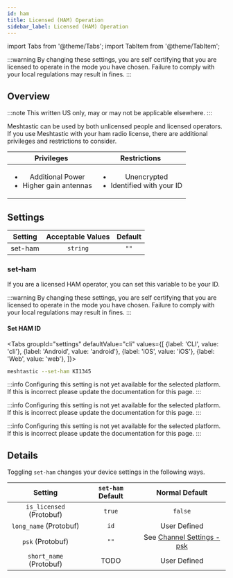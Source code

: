 ```yaml
---
id: ham
title: Licensed (HAM) Operation
sidebar_label: Licensed (HAM) Operation
---
```

import Tabs from '@theme/Tabs';
import TabItem from '@theme/TabItem';

:::warning
By changing these settings, you are self certifying that you are licensed to operate in the mode you have chosen. Failure to comply with your local regulations may result in fines.
:::

## Overview

:::note
This written US only, may or may not be applicable elsewhere.
:::

Meshtastic can be used by both unlicensed people and licensed operators. If you use Meshtastic with your ham radio license, there are additional privileges and restrictions to consider.

| Privileges | Restrictions |
|:----------:|:------------:|
| <ul><li>Additional Power</li><li>Higher gain antennas</li></ul> | <ul><li>Unencrypted</li><li>Identified with your ID</li></ul> |

## Settings

| Setting | Acceptable Values | Default |
| :-----: | :---------------: | :-----: |
| set-ham | `string`| `""`|

### set-ham

If you are a licensed HAM operator, you can set this variable to be your ID.

:::warning
By changing these settings, you are self certifying that you are licensed to operate in the mode you have chosen. Failure to comply with your local regulations may result in fines.
:::

#### Set HAM ID
<Tabs
  groupId="settings"
  defaultValue="cli"
  values={[
    {label: 'CLI', value: 'cli'},
    {label: 'Android', value: 'android'},
    {label: 'iOS', value: 'iOS'},
    {label: 'Web', value: 'web'},
  ]}>
  <TabItem value="cli">

  ```bash title="Set HAM ID"
  meshtastic --set-ham KI1345
  ```

  </TabItem>
  <TabItem value="android">

:::info
Configuring this setting is not yet available for the selected platform. If this is incorrect please update the documentation for this page.
:::

  </TabItem>
  <TabItem value="iOS">

:::info
Configuring this setting is not yet available for the selected platform. If this is incorrect please update the documentation for this page.
:::

  </TabItem>
  <TabItem value="web">

:::info
Configuring this setting is not yet available for the selected platform. If this is incorrect please update the documentation for this page.
:::

  </TabItem>
</Tabs>

## Details

Toggling `set-ham` changes your device settings in the following ways.

| Setting | `set-ham` Default | Normal Default |
| :-----: | :-----------------: | :------------: |
| `is_licensed` (Protobuf) | `true` | `false` |
| `long_name` (Protobuf) | `id` | User Defined |
| `psk` (Protobuf) | `""` | See [Channel Settings - psk](channel#psk) |
| `short_name` (Protobuf) | TODO | User Defined |
